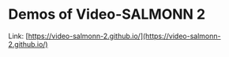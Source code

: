 # Demos of Video-SALMONN 2

Link: [https://video-salmonn-2.github.io/](https://video-salmonn-2.github.io/)
